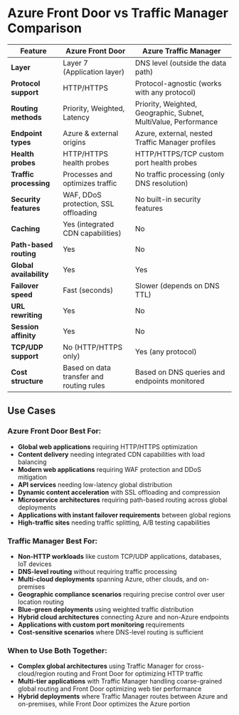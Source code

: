 # Azure Front Door vs Traffic Manager Comparison

| Feature | Azure Front Door | Azure Traffic Manager |
|---------|-----------------|---------------------|
| **Layer** | Layer 7 (Application layer) | DNS level (outside the data path) |
| **Protocol support** | HTTP/HTTPS | Protocol-agnostic (works with any protocol) |
| **Routing methods** | Priority, Weighted, Latency | Priority, Weighted, Geographic, Subnet, MultiValue, Performance |
| **Endpoint types** | Azure & external origins | Azure, external, nested Traffic Manager profiles |
| **Health probes** | HTTP/HTTPS health probes | HTTP/HTTPS/TCP custom port health probes |
| **Traffic processing** | Processes and optimizes traffic | No traffic processing (only DNS resolution) |
| **Security features** | WAF, DDoS protection, SSL offloading | No built-in security features |
| **Caching** | Yes (integrated CDN capabilities) | No |
| **Path-based routing** | Yes | No |
| **Global availability** | Yes | Yes |
| **Failover speed** | Fast (seconds) | Slower (depends on DNS TTL) |
| **URL rewriting** | Yes | No |
| **Session affinity** | Yes | No |
| **TCP/UDP support** | No (HTTP/HTTPS only) | Yes (any protocol) |
| **Cost structure** | Based on data transfer and routing rules | Based on DNS queries and endpoints monitored |

## Use Cases

### Azure Front Door Best For:

- **Global web applications** requiring HTTP/HTTPS optimization
- **Content delivery** needing integrated CDN capabilities with load balancing
- **Modern web applications** requiring WAF protection and DDoS mitigation
- **API services** needing low-latency global distribution
- **Dynamic content acceleration** with SSL offloading and compression
- **Microservice architectures** requiring path-based routing across global deployments
- **Applications with instant failover requirements** between global regions
- **High-traffic sites** needing traffic splitting, A/B testing capabilities

### Traffic Manager Best For:

- **Non-HTTP workloads** like custom TCP/UDP applications, databases, IoT devices
- **DNS-level routing** without requiring traffic processing
- **Multi-cloud deployments** spanning Azure, other clouds, and on-premises
- **Geographic compliance scenarios** requiring precise control over user location routing
- **Blue-green deployments** using weighted traffic distribution
- **Hybrid cloud architectures** connecting Azure and non-Azure endpoints
- **Applications with custom port monitoring** requirements
- **Cost-sensitive scenarios** where DNS-level routing is sufficient

### When to Use Both Together:

- **Complex global architectures** using Traffic Manager for cross-cloud/region routing and Front Door for optimizing HTTP traffic
- **Multi-tier applications** with Traffic Manager handling coarse-grained global routing and Front Door optimizing web tier performance
- **Hybrid deployments** where Traffic Manager routes between Azure and on-premises, while Front Door optimizes the Azure portion
